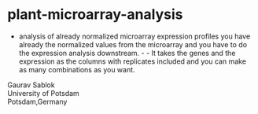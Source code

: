 # plant-microarray-analysis

- analysis of already normalized microarray expression profiles you have already the normalized values from the microarray and you have to do the expression analysis downstream. -  - It takes the genes and the expression as the columns with replicates included and you can make as many combinations as you want.

Gaurav Sablok \
University of Potsdam \
Potsdam,Germany
